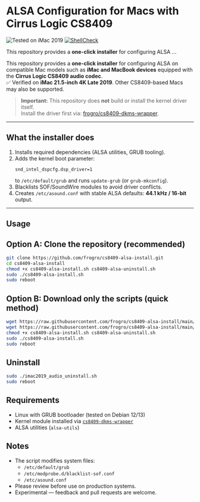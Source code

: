# ALSA Configuration for Macs with Cirrus Logic CS8409

![Tested on iMac 2019](https://img.shields.io/badge/Tested%20on-iMac%202019-blue?logo=apple) [![ShellCheck](https://github.com/frogro/cs8409-alsa-install/actions/workflows/shellcheck.yml/badge.svg)](https://github.com/frogro/cs8409-alsa-install/actions/workflows/shellcheck.yml)




This repository provides a **one-click installer** for configuring ALSA …


This repository provides a **one-click installer** for configuring ALSA on compatible Mac models such as **iMac and MacBook devices** equipped with the **Cirrus Logic CS8409 audio codec**.  
✅ Verified on **iMac 21.5-inch 4K Late 2019**. Other CS8409-based Macs may also be supported.

> **Important:** This repository does **not** build or install the kernel driver itself.  
> Install the driver first via: [frogro/cs8409-dkms-wrapper](https://github.com/frogro/cs8409-dkms-wrapper).

---

## What the installer does

1. Installs required dependencies (ALSA utilities, GRUB tooling).
2. Adds the kernel boot parameter:
   ```
   snd_intel_dspcfg.dsp_driver=1
   ```
   to `/etc/default/grub` and runs `update-grub` (or `grub-mkconfig`).
3. Blacklists SOF/SoundWire modules to avoid driver conflicts.
4. Creates `/etc/asound.conf` with stable ALSA defaults: **44.1 kHz / 16-bit** output.

---

## Usage
## Option A: Clone the repository (recommended)

```bash
git clone https://github.com/frogro/cs8409-alsa-install.git
cd cs8409-alsa-install
chmod +x cs8409-alsa-install.sh cs8409-alsa-uninstall.sh
sudo ./cs8409-alsa-install.sh
sudo reboot
```
## Option B: Download only the scripts (quick method)

```bash
wget https://raw.githubusercontent.com/frogro/cs8409-alsa-install/main/cs8409-alsa-install.sh
wget https://raw.githubusercontent.com/frogro/cs8409-alsa-install/main/cs8409-alsa-uninstall.sh
chmod +x cs8409-alsa-install.sh cs8409-alsa-uninstall.sh
sudo ./cs8409-alsa-install.sh
sudo reboot
```

## Uninstall

```bash
sudo ./imac2019_audio_uninstall.sh
sudo reboot
```

## Requirements

- Linux with GRUB bootloader (tested on Debian 12/13)  
- Kernel module installed via [`cs8409-dkms-wrapper`](https://github.com/frogro/cs8409-dkms-wrapper)  
- ALSA utilities (`alsa-utils`)

## Notes

- The script modifies system files:
  - `/etc/default/grub`
  - `/etc/modprobe.d/blacklist-sof.conf`
  - `/etc/asound.conf`
- Please review before use on production systems.
- Experimental — feedback and pull requests are welcome.
